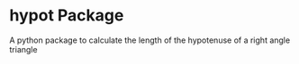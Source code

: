 # hypot Package

A python package to calculate the length of the hypotenuse of a right angle triangle

